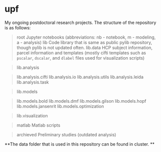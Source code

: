 # upf

My ongoing postdoctoral research projects. The structure of the repository is as follows:

> root
Jupyter notebooks (abbreviations: nb - notebook, m - modeling, a - analysis)
> lib
Code library that is same as public pylib repository, though pylib is not updated often.
> lib.data
HCP subject information, parcel information and templates (mostly cifti templates such as `pscalar`, `dscalar`, and `dlabel` files used for visualization scripts)

> lib.analysis

> lib.analysis.cifti
> lib.analysis.io
> lib.analysis.utils
> lib.analysis.leida
> lib.analysis.task

> lib.models

>lib.models.bold
>lib.models.dmf
>lib.models.gilson
>lib.models.hopf
>lib.models.jansenrit
>lib.models.optimization

> lib.visualization

> matlab
Matlab scripts

> archieved
Preliminary studies (outdated analysis)

**The data folder that is used in this repository can be found in cluster. **
